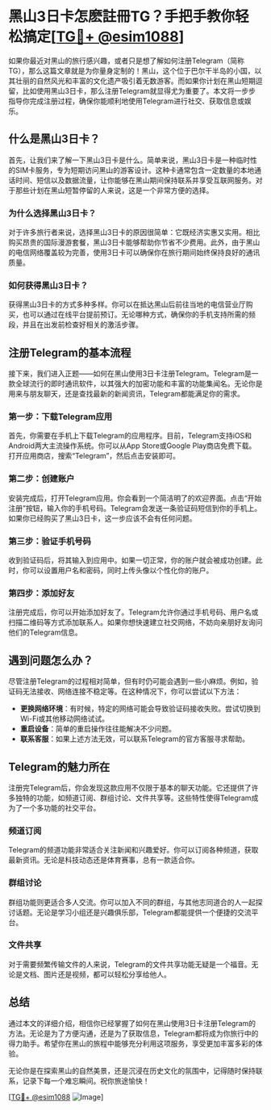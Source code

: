 # 黑山3日卡怎麽註冊TG？手把手教你轻松搞定[[TG💪+ @esim1088](https://t.me/s/esim1088)]

如果你最近对黑山的旅行感兴趣，或者只是想了解如何注册Telegram（简称TG），那么这篇文章就是为你量身定制的！黑山，这个位于巴尔干半岛的小国，以其壮丽的自然风光和丰富的文化遗产吸引着无数游客。而如果你计划在黑山短期逗留，比如使用黑山3日卡，那么注册Telegram就显得尤为重要了。本文将一步步指导你完成注册过程，确保你能顺利地使用Telegram进行社交、获取信息或娱乐。

## 什么是黑山3日卡？

首先，让我们来了解一下黑山3日卡是什么。简单来说，黑山3日卡是一种临时性的SIM卡服务，专为短期访问黑山的游客设计。这种卡通常包含一定数量的本地通话时间、短信以及数据流量，让你能够在黑山期间保持联系并享受互联网服务。对于那些计划在黑山短暂停留的人来说，这是一个非常方便的选择。

### 为什么选择黑山3日卡？

对于许多旅行者来说，选择黑山3日卡的原因很简单：它既经济实惠又实用。相比购买昂贵的国际漫游套餐，黑山3日卡能够帮助你节省不少费用。此外，由于黑山的电信网络覆盖较为完善，使用3日卡可以确保你在旅行期间始终保持良好的通讯质量。

### 如何获得黑山3日卡？

获得黑山3日卡的方式多种多样。你可以在抵达黑山后前往当地的电信营业厅购买，也可以通过在线平台提前预订。无论哪种方式，确保你的手机支持所需的频段，并且在出发前检查好相关的激活步骤。

## 注册Telegram的基本流程

接下来，我们进入正题——如何在黑山使用3日卡注册Telegram。Telegram是一款全球流行的即时通讯软件，以其强大的加密功能和丰富的功能集闻名。无论你是用来与朋友聊天，还是查找最新的新闻资讯，Telegram都能满足你的需求。

### 第一步：下载Telegram应用

首先，你需要在手机上下载Telegram的应用程序。目前，Telegram支持iOS和Android两大主流操作系统。你可以从App Store或Google Play商店免费下载。打开应用商店，搜索“Telegram”，然后点击安装即可。

### 第二步：创建账户

安装完成后，打开Telegram应用。你会看到一个简洁明了的欢迎界面。点击“开始注册”按钮，输入你的手机号码。Telegram会发送一条验证码短信到你的手机上。如果你已经购买了黑山3日卡，这一步应该不会有任何问题。

### 第三步：验证手机号码

收到验证码后，将其输入到应用中。如果一切正常，你的账户就会被成功创建。此时，你可以设置用户名和密码，同时上传头像以个性化你的账户。

### 第四步：添加好友

注册完成后，你可以开始添加好友了。Telegram允许你通过手机号码、用户名或扫描二维码等方式添加联系人。如果你想快速建立社交网络，不妨向亲朋好友询问他们的Telegram信息。

## 遇到问题怎么办？

尽管注册Telegram的过程相对简单，但有时仍可能会遇到一些小麻烦。例如，验证码无法接收、网络连接不稳定等。在这种情况下，你可以尝试以下方法：

- **更换网络环境**：有时候，特定的网络可能会导致验证码接收失败。尝试切换到Wi-Fi或其他移动网络试试。
- **重启设备**：简单的重启操作往往能解决不少问题。
- **联系客服**：如果上述方法无效，可以联系Telegram的官方客服寻求帮助。

## Telegram的魅力所在

注册完Telegram后，你会发现这款应用不仅限于基本的聊天功能。它还提供了许多独特的功能，如频道订阅、群组讨论、文件共享等。这些特性使得Telegram成为了一个多功能的社交平台。

### 频道订阅

Telegram的频道功能非常适合关注新闻和兴趣爱好。你可以订阅各种频道，获取最新资讯。无论是科技动态还是体育赛事，总有一款适合你。

### 群组讨论

群组功能则更适合多人交流。你可以加入不同的群组，与其他志同道合的人一起探讨话题。无论是学习小组还是兴趣俱乐部，Telegram都能提供一个便捷的交流平台。

### 文件共享

对于需要频繁传输文件的人来说，Telegram的文件共享功能无疑是一个福音。无论是文档、图片还是视频，都可以轻松分享给他人。

## 总结

通过本文的详细介绍，相信你已经掌握了如何在黑山使用3日卡注册Telegram的方法。无论是为了方便沟通，还是为了获取信息，Telegram都将成为你旅行中的得力助手。希望你在黑山的旅程中能够充分利用这项服务，享受更加丰富多彩的体验。

无论你是在探索黑山的自然美景，还是沉浸在历史文化的氛围中，记得随时保持联系，记录下每一个难忘瞬间。祝你旅途愉快！

[[TG💪+ @esim1088](https://t.me/s/esim1088) ![Image](https://i.postimg.cc/4NQfJmqS/Snipaste-2025-05-13-00-14-12.png)]